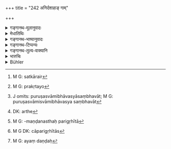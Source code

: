 +++
title = "242 अनिर्दशाहाङ् गाम्"

+++

<details><summary>गङ्गानथ-मूलानुवादः</summary>

But Manu has declared that no punishment shall be inflicted upon a cow within ten days of its calving, or bulls or dedicated cattle,—whether with or without keepers.—(242)
</details>

<details><summary>मेधातिथिः</summary>

**गो**ग्रहणान् महिष्यादिषु दोषः । **वृषाः** उक्षाणः[^१२९] । **देवपशवो** देवयागार्थं यजमानेन कल्पिताः प्रत्यासन्नयागाः । अथ वेष्टकादिकूटस्थापिता करिहरादीनां प्रतिकृतयो[^१३०] देवा उच्यन्ति । तेषां पशवः । तान् उद्दिश्य केनचिद् उत्सृष्टाः । तदा ह्य् अस्य देवानां पशूनां च स्वस्वामिसंबन्धस्य संभवात्, पुरुषस्वामिभावस्यासंभवात्[^१३१], देवायतनमण्डनानाम् चैष धर्मः । न तु तत्पालकैर् वाहदोहाद्यर्थं ये देवगृहेषु धार्यन्ते । यतः पालका एव तेषां देवानाम् अर्थं[^१३२] विनियुञ्जते । अतस् तत्र पालका एव स्वामिनः । अतो युक्तः स्वामिवताम् अन्येषां यो धर्मः स तत्र । आयतनमण्डनास् त्व् अपरिगृहीता[^१३३] अव्यवधानेन देवपशुशुद्धिम् उत्पादयन्ति । वृषोत्सर्गादिविधानोत्सृष्टा वृषाः कैश्चित् परिगृह्यन्ते । ततः **सपाला** अथ वापरिगृहीतास्[^१३४] ततो **विपालाः**, उभयेषाम् अदण्डः[^१३५] ॥ ८.२४२ ॥


[^१३५]:
     M G: ayaṃ daṇḍaḥ


[^१३४]:
     M G DK: cāparigṛhītās


[^१३३]:
     M G: -maṇḍanasthaḥ parigṛhītā


[^१३२]:
     DK: arthe


[^१३१]:
     J omits: puruṣasvāmibhāvasyāsaṃbhavāt; M G: puruṣasvāmisvāmibhāvasya saṃbhavāt


[^१३०]:
     M G: prakṛtayo


[^१२९]:
     M G: satkārair
</details>

<details><summary>गङ्गानथ-भाष्यानुवादः</summary>

The present verse lays down an exception to what has been said above.

Since the text speaks of the ‘*cow*,’ it follows that, in the case of
other animals, such as the buffalo and the like, the wrong done is
cognisable. The term ‘*vṛṣāh*’ stands for *bulls*.

‘*Dedicated cattle*,’—such cattle as have been selected by a sacrificer
for being used at an impending sacrificial performance. Or the term
‘*deva*’ may stand for the images of Viṣṇu, Śiva or other Gods installed
within brick-structures; and such ‘cattle’ as may have been presented to
these ‘Gods’ would be called ‘*dedicated cattle*’; as in such cases
there would be a relation of possession and possessed between the ‘Gods’
and the ‘cattle.’

What is declared here pertains to such cattle as serve as ornaments of
temples; and not to those that are only brought there for the purpose of
their milk being offered to the temple. Because in the case of the
latter, it is the keepers that offer the milk to the Gods, and hence are
the ‘owners’ of the cattle; so that these have to be regarded as on the
same footing as other owners. On the other hand, those that serve as
ornaments to the temple have been presented to the temple, and as such
come to be regarded as being ‘dedicated cattle.’

Some people hold that the term ‘*vṛṣāh*’ stands for such bulls as have
been let off, in connection with the ceremony of *Vṛṣotsarga*.

Such cattle—whether they be ‘*with keepers*,’ or not belonging to any
one and hence ‘*without keepers*’—are not to be penalised.—(242)
</details>

<details><summary>गङ्गानथ-टिप्पन्यः</summary>

This verse is quoted in *Vivādaratnākara'* (p. 239), which explains
‘*deva-paśu*’ as ‘cattle dedicated to the gods’;—in *Aparārka* (p.
771);—in *Parāśaramādhava* (Vyavahāra, p. 268), which explains ‘*vṛṣa*’
as (*a*) ‘*mahokṣa*,’ *i*.*e*., ‘large bull,’ or (*b*) ‘bulls dedicated
by the rite called *vṛṣotsarga*’;—and in *Smṛtitattva* (p. 530), which
adds that the cattle mentioned here, if they do any damage, are simply
to be driven away;—and in *Vyavahāra-Bālambhaṭṭī* (p. 811);—and in
*Vivādacintāmaṇi* (Calcutta p. 68), which explains ‘*vṛṣān*’ as
‘breeding bulls.’
</details>

<details><summary>गङ्गानथ-तुल्य-वाक्यानि</summary>

*Viṣṇu* (5.150).—‘If the damage has been done by bulls that have been
set at liberty, or by a cow shortly after her calving (there is no
offence).’

*Yājñavalkya* (2.163).—‘The Big Bull, cattle consecrated and let loose,
a cow newly calved, stray strange cattle, or those perturbed by
visitations of the King or of Fate,—these shall ho set at liberty
(without punishment), even though they he accompanied by the keeper (at
the time of grazing).’

*Uśanas* (Aparārka, p. 771).—‘Elephants and horses are not to he
punished; as also a strange cow, or one newly calved; or one that has
strayed from the herd, and all cows at the time of rejoicings or
Śrāddhas.’

*Kātyāyana* (Do., p. 772).—‘In the matter of punishing the grazing of
cattle, of the highest, lowest and middlemost kinds, the King shall
inflict fines only in the event of the owner of the field complaining
about it.’

*Nārada* (11.30, 32, 33).—‘A cow within ten days of her calving, a big
bull, a horse and an elephant shall he kept off carefully. The owner of
any one of them is not liable to punishment for doing any damage. The
owners of elephants and horses shall not pay any fine. Impunity is
likewise granted to the owner of the strayed cow, of one that has
recently calved, or of one that is uncontrollable;—as also the owner of
one that has lost her way, or broken down, or stuck in the marsh, or a
bull marked by the sign of consecration.’

*Arthaśāstra* (p. 60).—‘The village-bull, the consecrated bull, the cow
within ten days of calving, old hulls and breeding bulls shall not be
punished.’
</details>

<details><summary>भारुचिः</summary>

पूर्वापवादः । वृषाः सेक्तारः प्रति तान् । देवपशवश् चोत्सृष्टा वृषोत्सर्गन्यायेन, अन्ये च मृगा आप्य् अजादयो देवायतनमण्डना अदण्ड्याः । <u>ननु</u> च निष्परिग्रहत्वाद् देवपशुष्व् एतद् अयुक्तं, सपरिग्रहानुगमाद् एषां तद्वत्प्राप्तौ सत्याम् अपवादः । अथ वा दृष्टान्तार्थम् एव पशव उपादीयन्ते । यथा देवपशवो ऽदण्ड्याः, एवम् अनिर्दशाहा गौः सूता वृषाश् च सेक्तार इति परिग्रहवद् वा । देवायतनेष्व् एतद् दण्डं न युक्तम् । एवं च सति यो ऽन्येषां परिग्रहवतां दर्मः स एव तेषाम् अपि स्यात् । न चैतद् इष्टम् ॥ ८.२४१ ॥
</details>

<details><summary>Bühler</summary>

242	But Manu has declared that no fine shall be paid for (damage done by) a cow within ten days after her calving, by bulls and by cattle sacred to the gods, whether they are attended by a herdsman or not.
</details>
